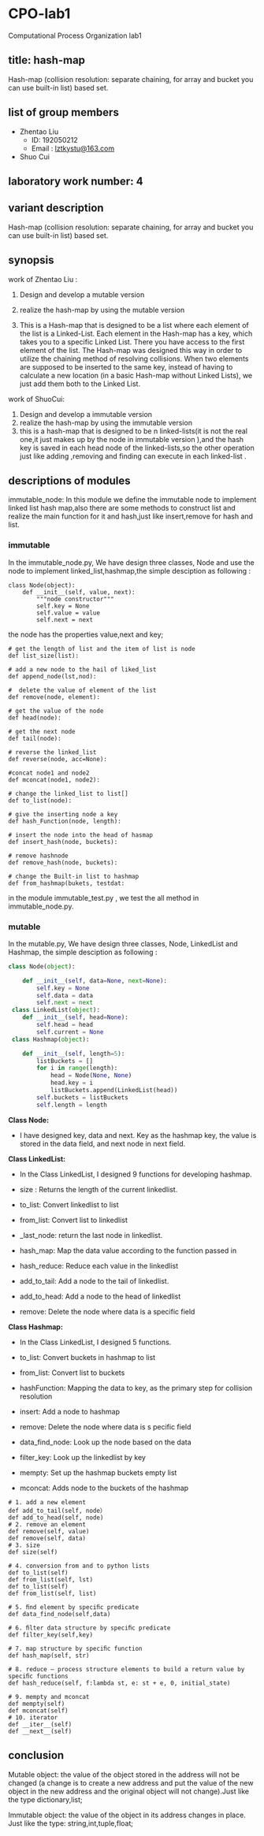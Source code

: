 # CPO-lab1
Computational Process Organization lab1 
## title: hash-map
Hash-map (collision resolution: separate chaining, for array and bucket you can use built-in list) based set.
## list of group members
- Zhentao Liu 
  - ID: 192050212
  - Email : lztkystu@163.com
- Shuo Cui

## laboratory work number: 4
## variant description
Hash-map (collision resolution: separate chaining, for array and bucket you can use built-in list) based set.



## synopsis 

work of Zhentao Liu :

1. Design and develop a mutable version

2. realize the hash-map by using the mutable version

3. This is a Hash-map that is designed to be a list where each element of the list is a Linked-List. Each element in the Hash-map has a key, which takes you to a specific Linked List. There you have access to the first element of the list. The Hash-map was designed this way in order to utilize the chaining method of resolving collisions.  When two elements are supposed to be inserted to the same key, instead of having to calculate a new location (in a basic Hash-map without Linked Lists), we just add them both to the Linked List.  

   

work of ShuoCui:

1. Design and develop a immutable version
2. realize the hash-map by using the immutable version
3. this is a hash-map that is designed to be  n linked-lists(it is not the real one,it just makes up by the node in immutable version  ),and the hash key is saved in each  head node of the  linked-lists,so the other operation just like adding ,removing and finding can execute in each linked-list .



##  descriptions of  modules

immutable_node: In  this module we define the immutable node to implement  linked list hash map,also there are some methods to construct list and realize the main function for it and hash,just like insert,remove for hash and list.

### immutable

In the immutable_node.py, We have design three classes, Node and use the node to implement  linked_list,hashmap,the simple desciption as following :

```
class Node(object):
    def __init__(self, value, next):
        """node constructor"""
        self.key = None
        self.value = value
        self.next = next
```

the node has the properties value,next and key;

```
# get the length of list and the item of list is node
def list_size(list):
```

```
# add a new node to the hail of liked_list
def append_node(lst,nod):
```

```
#  delete the value of element of the list
def remove(node, element):
```

```
# get the value of the node
def head(node):
```

```
# get the next node
def tail(node):
```

```
# reverse the linked_list
def reverse(node, acc=None):
```

```
#concat node1 and node2
def mconcat(node1, node2):
```

```
# change the linked_list to list[]
def to_list(node):
```

```
# give the inserting node a key
def hash_Function(node, length):
```

```
# insert the node into the head of hasmap
def insert_hash(node, buckets):
```

```
# remove hashnode
def remove_hash(node, buckets):
```

```
# change the Built-in list to hashmap
def from_hashmap(bukets, testdat:
```

in the module immutable_test.py , we test the all method in  immutable_node.py.

### mutable

In the mutable.py, We have design three classes, Node, LinkedList and Hashmap, the simple desciption as following :

```python
class Node(object):

    def __init__(self, data=None, next=None):
        self.key = None
        self.data = data
        self.next = next
 class LinkedList(object):
    def __init__(self, head=None):
        self.head = head
        self.current = None
 class Hashmap(object):

    def __init__(self, length=5):
        listBuckets = []
        for i in range(length):
            head = Node(None, None)
            head.key = i
            listBuckets.append(LinkedList(head))
        self.buckets = listBuckets
        self.length = length
```

**Class Node:** 

- I have designed key, data and next. Key as the hashmap key,  the value is stored in the data field, and next node in next field.

**Class LinkedList:** 

- In the Class LinkedList, I designed 9 functions for developing hashmap. 

- size : Returns the length of the current linkedlist. 

- to_list: Convert linkedlist to list

- from_list: Convert list to linkedlist

- _last_node: return the last node in linkedlist.

- hash_map: Map the data value according to the function passed in

- hash_reduce: Reduce each value in the linkedlist

- add_to_tail: Add a node to the tail of linkedlist.

- add_to_head: Add a node to the head of linkedlist

- remove: Delete the node where data is a specific field

**Class Hashmap:** 

- In the Class LinkedList, I designed 5 functions.

- to_list: Convert buckets in hashmap to list

- from_list: Convert list to buckets 

- hashFunction: Mapping the data to key,  as the primary step for collision resolution

- insert: Add a node to hashmap 

- remove: Delete the node where data is s pecific field 
- data_find_node: Look up the node based on the data
- filter_key: Look up the linkedlist by key
- mempty: Set up the hashmap buckets empty list
- mconcat: Adds node to the buckets of the hashmap

```
# 1. add a new element
def add_to_tail(self, node）
def add_to_head(self, node)
# 2. remove an element
def remove(self, value) 
def remove(self, data) 
# 3. size
def size(self) 

# 4. conversion from and to python lists
def to_list(self)  
def from_list(self, lst) 
def to_list(self) 
def from_list(self, list)

# 5. ﬁnd element by speciﬁc predicate
def data_find_node(self,data) 

# 6. ﬁlter data structure by speciﬁc predicate
def filter_key(self,key) 

# 7. map structure by speciﬁc function
def hash_map(self, str) 

# 8. reduce – process structure elements to build a return value by speciﬁc functions
def hash_reduce(self, f:lambda st, e: st + e, 0, initial_state) 

# 9. mempty and mconcat
def mempty(self)
def mconcat(self)
# 10. iterator
def __iter__(self) 
def __next__(self) 
```





## conclusion 

Mutable object: the value of the object stored in the address will not be changed (a change is to create a new address and put the value of the new object in the new address and the original object will not change).Just like  the type dictionary,list;

Immutable object: the value of the object in its address changes in place. Just like the type: string,int,tuple,float;